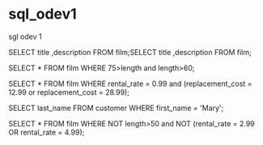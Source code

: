 # sql_odev1
sgl odev 1

SELECT title ,description FROM film;SELECT title ,description FROM film;

SELECT * FROM film WHERE 75>length and length>60;

SELECT * FROM film WHERE rental_rate = 0.99 and  (replacement_cost = 12.99 or replacement_cost = 28.99);

SELECT last_name FROM customer WHERE first_name = 'Mary';

SELECT * FROM film WHERE NOT length>50 and NOT (rental_rate = 2.99 OR rental_rate = 4.99);
